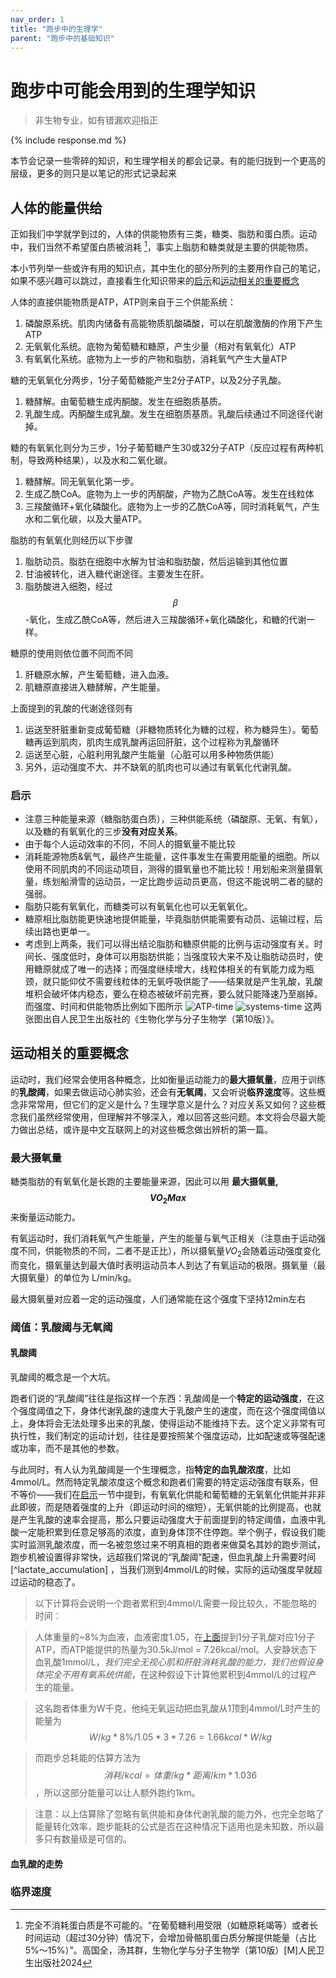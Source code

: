 ```yaml
---
nav_order: 1
title: "跑步中的生理学"
parent: "跑步中的基础知识"
---
```


# 跑步中可能会用到的生理学知识

> 非生物专业，如有错漏欢迎指正

{% include response.md %}

本节会记录一些零碎的知识，和生理学相关的都会记录。有的能归拢到一个更高的层级，更多的则只是以笔记的形式记录起来

## 人体的能量供给
正如我们中学就学到过的，人体的供能物质有三类，糖类、脂肪和蛋白质。运动中，我们当然不希望蛋白质被消耗 [^protein]，事实上脂肪和糖类就是主要的供能物质。

本小节列举一些或许有用的知识点，其中生化的部分所列的主要用作自己的笔记，如果不感兴趣可以跳过，直接看生化知识带来的[启示](#启示)和[运动相关的重要概念](#运动相关的重要概念)

人体的直接供能物质是ATP，ATP则来自于三个供能系统：
1. 磷酸原系统。肌肉内储备有高能物质肌酸磷酸，可以在肌酸激酶的作用下产生ATP
2. 无氧氧化系统。底物为葡萄糖和糖原，产生少量（相对有氧氧化）ATP
2. 有氧氧化系统。底物为上一步的产物和脂肪，消耗氧气产生大量ATP

<a name="anaerobotic"></a>
糖的无氧氧化分两步，1分子葡萄糖能产生2分子ATP，以及2分子乳酸。
1. 糖酵解。由葡萄糖生成丙酮酸。发生在细胞质基质。
2. 乳酸生成。丙酮酸生成乳酸。发生在细胞质基质。乳酸后续通过不同途径代谢掉。

糖的有氧氧化则分为三步，1分子葡萄糖产生30或32分子ATP（反应过程有两种机制，导致两种结果），以及水和二氧化碳。
1. 糖酵解。同无氧氧化第一步。
2. 生成乙酰CoA。底物为上一步的丙酮酸，产物为乙酰CoA等。发生在线粒体
3. 三羧酸循环+氧化磷酸化。底物为上一步的乙酰CoA等，同时消耗氧气，产生水和二氧化碳，以及大量ATP。

脂肪的有氧氧化则经历以下步骤
1. 脂肪动员。脂肪在细胞中水解为甘油和脂肪酸，然后运输到其他位置
2. 甘油被转化，进入糖代谢途径。主要发生在肝。
3. 脂肪酸进入细胞，经过$$\beta$$-氧化，生成乙酰CoA等，然后进入三羧酸循环+氧化磷酸化，和糖的代谢一样。

糖原的使用则依位置不同而不同
1. 肝糖原水解，产生葡萄糖，进入血液。
2. 肌糖原直接进入糖酵解，产生能量。

<a name="lactate_metabolism"></a>
上面提到的乳酸的代谢途径则有
1. 运送至肝脏重新变成葡萄糖（非糖物质转化为糖的过程，称为糖异生）。葡萄糖再运到肌肉，肌肉生成乳酸再运回肝脏，这个过程称为乳酸循环
2. 运送至心脏，心脏利用乳酸产生能量（心脏可以用多种物质供能）
3. 另外，运动强度不大、并不缺氧的肌肉也可以通过有氧氧化代谢乳酸。

### 启示
- 注意三种能量来源（糖脂肪蛋白质），三种供能系统（磷酸原、无氧、有氧），以及糖的有氧氧化的三步**没有对应关系**。
- 由于每个人运动效率的不同，不同人的摄氧量不能比较
- 消耗能源物质&氧气，最终产生能量，这件事发生在需要用能量的细胞。所以使用不同肌肉的不同运动项目，测得的摄氧量也不能比较！用划船来测量摄氧量，练划船滑雪的运动员，一定比跑步运动员更高，但这不能说明二者的腿的强弱。
- 脂肪只能有氧氧化，而糖类可以有氧氧化也可以无氧氧化。
- 糖原相比脂肪能更快速地提供能量，毕竟脂肪供能需要有动员、运输过程，后续出路也更单一。
- 考虑到上两条，我们可以得出结论脂肪和糖原供能的比例与运动强度有关。时间长、强度低时，身体可以用脂肪供能；当强度较大来不及让脂肪动员时，使用糖原就成了唯一的选择；而强度继续增大，线粒体相关的有氧能力成为瓶颈，就只能仰仗不需要线粒体的无氧呼吸供能了——结果就是产生乳酸，乳酸堆积会破坏体内稳态，要么在稳态被破坏前完赛，要么就只能降速乃至崩掉。而强度、时间和供能物质比例如下图所示
![ATP-time](/imgs/running/basic/fig27-8_ATP-time.png)
![systems-time](/imgs/running/basic/fig27-9_systems-time.png)
这两张图出自人民卫生出版社的《生物化学与分子生物学（第10版）》。


## 运动相关的重要概念

运动时，我们经常会使用各种概念，比如衡量运动能力的**最大摄氧量**，应用于训练的**乳酸阈**，如果去做运动心肺实验，还会有**无氧阈**，又会听说**临界速度**等。这些概念非常常用，但它们的定义是什么？生理学意义是什么？对应关系又如何？这些概念我们虽然经常使用，但理解并不够深入，难以回答这些问题。本文将会尽最大能力做出总结，或许是中文互联网上的对这些概念做出辨析的第一篇。

### 最大摄氧量
糖类脂肪的有氧氧化是长跑的主要能量来源，因此可以用 **最大摄氧量, $$VO_{2}Max$$** 来衡量运动能力。

有氧运动时，我们消耗氧气产生能量，产生的能量与氧气正相关（注意由于运动强度不同，供能物质的不同，二者不是正比），所以摄氧量$VO_2$会随着运动强度变化而变化，摄氧量达到最大值时表明运动员本人到达了有氧运动的极限。摄氧量（最大摄氧量）的单位为 L/min/kg。

最大摄氧量对应着一定的运动强度，人们通常能在这个强度下坚持12min左右


### 阈值：乳酸阈与无氧阈

#### 乳酸阈
乳酸阈的概念是一个大坑。

跑者们说的“乳酸阈”往往是指这样一个东西：乳酸阈是一个**特定的运动强度**，在这个强度阈值之下，身体代谢乳酸的速度大于乳酸产生的速度，而在这个强度阈值以上，身体将会无法处理多出来的乳酸，使得运动不能维持下去。这个定义非常有可执行性，我们制定的运动计划，往往是要按照某个强度运动，比如配速或等强配速或功率，而不是其他的参数。

与此同时，有人认为乳酸阈是一个生理概念，指**特定的血乳酸浓度**，比如4mmol/L。然而特定乳酸浓度这个概念和跑者们需要的特定运动强度有联系，但不等价——我们在[启示](生理学.html#启示)一节中提到，有氧氧化供能和葡萄糖的无氧氧化供能并非非此即彼，而是随着强度的上升（即运动时间的缩短），无氧供能的比例提高，也就是产生乳酸的速率会提高，那么只要运动强度大于前面提到的特定阈值，血液中乳酸一定能积累到任意足够高的浓度，直到身体顶不住停跑。举个例子，假设我们能实时监测乳酸浓度，而一名被忽悠过来不明真相的跑者来做莫名其妙的跑步测试，跑步机被设置得非常快，远超我们常说的“乳酸阈”配速，但血乳酸上升需要时间 [^lactate_accumulation] ，当我们测到4mmol/L的时候，实际的运动强度早就超过运动的稳态了。

> 以下计算将会说明一个跑者累积到4mmol/L需要一段比较久，不能忽略的时间：

> 人体重量的~8%为血液，血液密度1.05，在[上面](生理学.html#anaerobotic)提到1分子乳酸对应1分子ATP，而ATP能提供的热量为30.5kJ/mol = 7.26kcal/mol。人安静状态下血乳酸1mmol/L，*我们完全无视心肌和肝脏消耗乳酸的能力，我们也假设身体完全不用有氧系统供能*，在这种假设下计算他累积到4mmol/L的过程产生的能量。

> 这名跑者体重为W千克，他纯无氧运动把血乳酸从1顶到4mmol/L时产生的能量为
$$
W/kg * 8\% / 1.05 * 3 * 7.26 = 1.66kcal * W/kg
$$

> 而跑步总耗能的估算方法为 $$ 消耗/kcal = 体重/kg * 距离/km * 1.036$$，所以这部分能量可以让人额外跑约1km。

> 注意：以上估算除了忽略有氧供能和身体代谢乳酸的能力外，也完全忽略了能量转化效率，跑步能耗的公式是否在这种情况下适用也是未知数，所以最多只有数量级是可信的。


#### 血乳酸的走势



### 临界速度


[^protein]: 完全不消耗蛋白质是不可能的。“在葡萄糖利用受限（如糖原耗竭等）或者长时间运动（超过30分钟）情况下，会增加骨骼肌蛋白质分解提供能量（占比5%～15%）”。高国全，汤其群，生物化学与分子生物学（第10版）[M]人民卫生出版社2024
<!-- 
[^LT_stories]: Faude O, Kindermann W, Meyer T. Lactate threshold concepts: how valid are they?[J]. Sports medicine, 2009, 39: 469-490. -->
